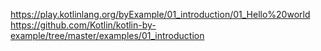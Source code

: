 https://play.kotlinlang.org/byExample/01_introduction/01_Hello%20world
https://github.com/Kotlin/kotlin-by-example/tree/master/examples/01_introduction
